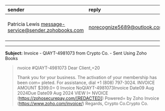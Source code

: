 | sender        | reply        | date        |
|:--------------|:-------------|:------------|
| Patricia Lewis <message-service@sender.zohobooks.com> | norecognize5689@outlook.com | Fri, 9 Aug 2024 11:46:21 |

---

**Subject:**         Invoice - QIAYT-4981073 from Crypto Co. - Sent Using Zoho Books

> nvoice #QIAYT-4981073 Dear Client,=20
>
> Thank you for your business. The activation of your membership has been com=
> pleted. For assistance, dial +1&nbsp;(808) 797-3024.  INVOICE AMOUNT $399.0=
> 0  Invoice NoQIAYT-4981073Invoice Date09 Aug 2024Due Date09 Aug 2024 VIEW I=
> NVOICE (https://zohosecurepay.com/[REDACTED]) Powered=
> by Zoho Invoice (https://www.zoho.com/invoice/)
> Regards, Crypto Co.Crypto Co.
